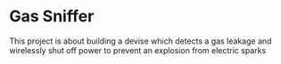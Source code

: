 # Gas Sniffer
This project is about building a devise which detects a gas leakage and wirelessly shut off power to prevent an explosion from electric sparks

